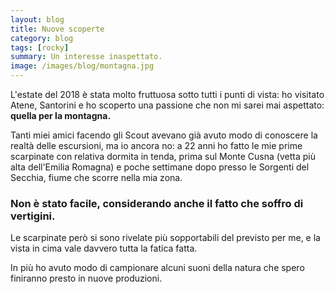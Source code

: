 ```yaml
---
layout: blog
title: Nuove scoperte
category: blog
tags: [rocky]  
summary: Un interesse inaspettato.
image: /images/blog/montagna.jpg
---
```


L'estate del 2018 è stata molto fruttuosa sotto tutti i punti di vista: ho visitato Atene, Santorini e ho scoperto una passione che non mi sarei mai aspettato: <b>quella per la montagna.</b>

Tanti miei amici facendo gli Scout avevano già avuto modo di conoscere la realtà delle escursioni, ma io ancora no: a 22 anni ho fatto le mie prime scarpinate con relativa dormita in tenda, prima sul Monte Cusna (vetta più alta dell'Emilia Romagna) e poche settimane dopo presso le Sorgenti del Secchia, fiume che scorre nella mia zona.

### Non è stato facile, considerando anche il fatto che soffro di vertigini.

Le scarpinate però si sono rivelate più sopportabili del previsto per me, e la vista in cima vale davvero tutta la fatica fatta.

In più ho avuto modo di campionare alcuni suoni della natura che spero finiranno presto in nuove produzioni.

